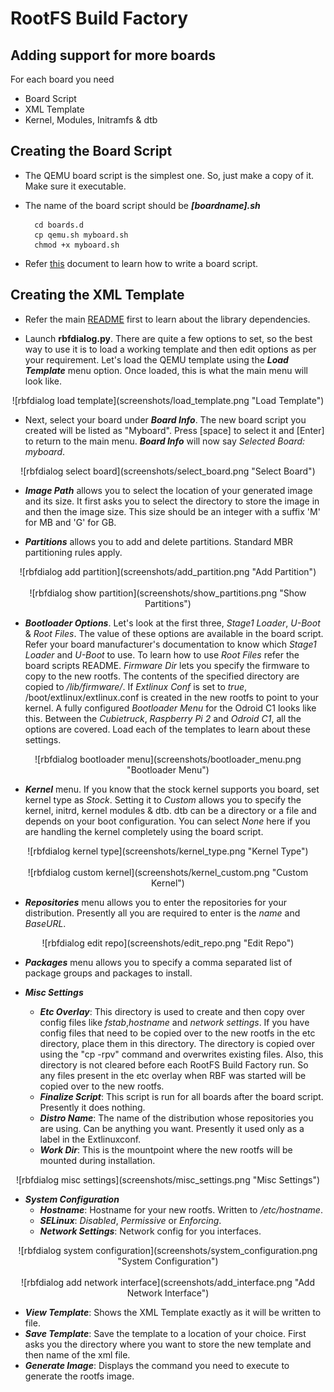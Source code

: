 RootFS Build Factory
====================
Adding support for more boards
-------------------------------
For each board you need
- Board Script
- XML Template
- Kernel, Modules, Initramfs & dtb

Creating the Board Script
-------------------------
- The QEMU board script is the simplest one. So, just make a copy of it. Make sure it executable.
- The name of the board script should be ***[boardname].sh***

        cd boards.d
        cp qemu.sh myboard.sh
        chmod +x myboard.sh
        
- Refer [this](BOARD_SCRIPTS_README.md) document to learn how to write a board script.

Creating the XML Template
--------------------------
- Refer the main [README](../README.md) first to learn about the library dependencies.

- Launch **rbfdialog.py**. There are quite a few options to set, so the best way to use it is to load a working template and then edit options as per your requirement. Let's load the QEMU template using the ***Load Template*** menu option. Once loaded, this is what the main menu will look like. 

<center>![rbfdialog load template](screenshots/load_template.png "Load Template")</center>

- Next, select your board under ***Board Info***. The new board script you created will be listed as "Myboard". Press [space] to select it and [Enter] to return to the main menu. ***Board Info*** will now say *Selected Board: myboard*.

<center>![rbfdialog select board](screenshots/select_board.png "Select Board")</center>

- ***Image Path*** allows you to select the location of your generated image and its size. It first asks you to select the directory to store the image in and then the image size. This size should be an integer with a suffix 'M' for MB and 'G' for GB.

- ***Partitions*** allows you to add and delete partitions. Standard MBR partitioning rules apply.

<center>![rbfdialog add partition](screenshots/add_partition.png "Add Partition")</center>
<br/>
<center>![rbfdialog show partition](screenshots/show_partitions.png "Show Partitions")</center>

- ***Bootloader Options***. Let's look at the first three, *Stage1 Loader*, *U-Boot* & *Root Files*. The value of these options are available in the board script. Refer your board manufacturer's documentation to know which *Stage1 Loader* and *U-Boot* to use. To learn how to use *Root Files* refer the board scripts README. *Firmware Dir* lets you specify the firmware to copy to the new rootfs. The contents of the specified directory are copied to */lib/firmware/*. If *Extlinux Conf* is set to *true*, /boot/extlinux/extlinux.conf is created in the new rootfs to point to your kernel. A fully configured *Bootloader Menu* for the Odroid C1 looks like this. Between the *Cubietruck*, *Raspberry Pi 2* and *Odroid C1*, all the options are covered. Load each of the templates to learn about these settings.

<center>![rbfdialog bootloader menu](screenshots/bootloader_menu.png "Bootloader Menu")</center>

- ***Kernel*** menu. If you know that the stock kernel supports you board, set kernel type as *Stock*. Setting it to *Custom* allows you to specify the kernel, initrd, kernel modules & dtb. dtb can be a directory or a file and depends on your boot configuration. You can select *None* here if you are handling the kernel completely using the board script.

<center>![rbfdialog kernel type](screenshots/kernel_type.png "Kernel Type")</center>
<br/>
<center>![rbfdialog custom kernel](screenshots/kernel_custom.png "Custom Kernel")</center>

- ***Repositories*** menu allows you to enter the repositories for your distribution. Presently all you are required to enter is the *name* and *BaseURL*.

<center>![rbfdialog edit repo](screenshots/edit_repo.png "Edit Repo")</center>

- ***Packages*** menu allows you to specify a comma separated list of package groups and packages to install.

- ***Misc Settings*** 
    - ***Etc Overlay***: This directory is used to create and then copy over config files like *fstab*,*hostname* and *network settings*. If you have config files that need to be copied over to the new rootfs in the etc directory, place them in this directory. The directory is copied over using the "cp -rpv" command and overwrites existing files. Also, this directory is not cleared before each RootFS Build Factory run. So any files present in the etc overlay when RBF was started will be copied over to the new rootfs.
    - ***Finalize Script***: This script is run for all boards after the board script. Presently it does nothing.
    - ***Distro Name***: The name of the distribution whose repositories you are using. Can be anything you want. Presently it used only as a label in the Extlinuxconf.
    - ***Work Dir***: This is the mountpoint where the new rootfs will be mounted during installation.
    
<center>![rbfdialog misc settings](screenshots/misc_settings.png "Misc Settings")</center>

- ***System Configuration***
    - ***Hostname***: Hostname for your new rootfs. Written to */etc/hostname*.
    - ***SELinux***: *Disabled*, *Permissive* or *Enforcing*.
    - ***Network Settings***: Network config for you interfaces.

<center>![rbfdialog system configuration](screenshots/system_configuration.png "System Configuration")</center>
<br/>
<center>![rbfdialog add network interface](screenshots/add_interface.png "Add Network Interface")</center>

- ***View Template***: Shows the XML Template exactly as it will be written to file.
- ***Save Template***: Save the template to a location of your choice. First asks you the directory where you want to store the new template and then name of the xml file.
- ***Generate Image***: Displays the command you need to execute to generate the rootfs image.

